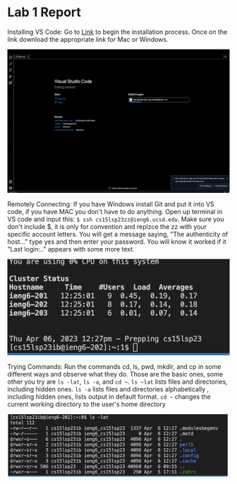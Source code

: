 # Lab 1 Report

Installing VS Code:
Go to [Link](https://code.visualstudio.com/) to begin the installation process.
Once on the link download the appropriate link for Mac or Windows.

![Image](CSE15L1-VSCode.png)

Remotely Connecting:
If you have Windows install Git and put it into VS code, if you have MAC you don't have to do anything. 
Open up terminal in VS code and input this: `$ ssh cs15lsp23zz@ieng6.ucsd.edu`. 
Make sure you don't include $, it is only for convention and replzce the zz with your specific account letters.
You will get a message saying, "The authenticity of host..." type yes and then enter your password.
You will know it worked if it "Last login:.." appears with some more text.

![Image](CSE15L1-ExCode.png)

Trying Commands:
Run the commands cd, ls, pwd, mkdir, and cp in some different ways and observe what they do.
Those are the basic ones, some other you try are `ls -lat`, `ls -a`, and `cd ~`.
`ls ~lat` lists files and directories, including hidden ones.
`ls -a` lists files and directories alphabetically , including hidden ones, lists output in default format.
`cd ~` changes the current working directory to the user's home directory

![Image](CSE15LTryingCommands.png)


